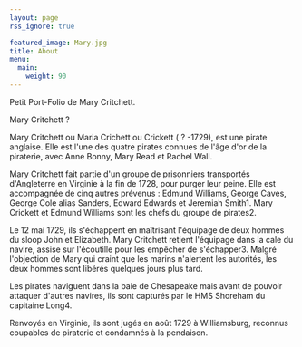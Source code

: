```yaml
---
layout: page
rss_ignore: true

featured_image: Mary.jpg
title: About
menu:
  main:
    weight: 90
---
```


Petit Port-Folio de Mary Critchett. 


Mary Critchett ? 

Mary Critchett ou Maria Crichett ou Crickett ( ? -1729), est une pirate anglaise. Elle est l'une des quatre pirates connues de l'âge d'or de la piraterie, avec Anne Bonny, Mary Read et Rachel Wall. 

Mary Critchett fait partie d'un groupe de prisonniers transportés d'Angleterre en Virginie à la fin de 1728, pour purger leur peine. Elle est accompagnée de cinq autres prévenus : Edmund Williams, George Caves, George Cole alias Sanders, Edward Edwards et Jeremiah Smith1. Mary Crickett et Edmund Williams sont les chefs du groupe de pirates2.

Le 12 mai 1729, ils s'échappent en maîtrisant l'équipage de deux hommes du sloop John et Elizabeth. Mary Critchett retient l'équipage dans la cale du navire, assise sur l'écoutille pour les empêcher de s'échapper3. Malgré l'objection de Mary qui craint que les marins n'alertent les autorités, les deux hommes sont libérés quelques jours plus tard.

Les pirates naviguent dans la baie de Chesapeake mais avant de pouvoir attaquer d'autres navires, ils sont capturés par le HMS Shoreham du capitaine Long4.

Renvoyés en Virginie, ils sont jugés en août 1729 à Williamsburg, reconnus coupables de piraterie et condamnés à la pendaison. 